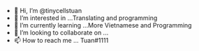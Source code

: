 - 👋 Hi, I’m @tinycellstuan
- 👀 I’m interested in ...Translating and programming
- 🌱 I’m currently learning ...More Vietnamese and Programming
- 💞️ I’m looking to collaborate on ...
- 📫 How to reach me ... Tuan#1111

<!---
tinycellstuan/tinycellstuan is a ✨ special ✨ repository because its `README.md` (this file) appears on your GitHub profile.
You can click the Preview link to take a look at your changes.
--->
